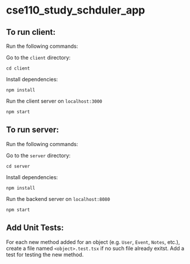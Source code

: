 # cse110_study_schduler_app

To run client:
---
Run the following commands:

Go to the `client` directory:
```
cd client
```

Install dependencies:
```
npm install
```

Run the client server on `localhost:3000`
```
npm start
```

To run server:
---
Run the following commands:

Go to the `server` directory:
```
cd server
```

Install dependencies:
```
npm install
```

Run the backend server on `localhost:8080`
```
npm start
```

Add Unit Tests:
---
For each new method added for an object (e.g. `User`, `Event`, `Notes`, etc.), create a file named `<object>.test.tsx` if no such file already exitst. Add a test for testing the new method.